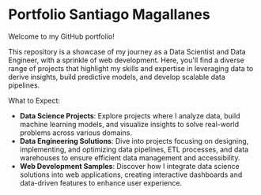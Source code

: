 # Portfolio Santiago Magallanes
Welcome to my GitHub portfolio!

This repository is a showcase of my journey as a Data Scientist and Data Engineer, with a sprinkle of web development. Here, you'll find a diverse range of projects that highlight my skills and expertise in leveraging data to derive insights, build predictive models, and develop scalable data pipelines.

What to Expect:
- **Data Science Projects**: Explore projects where I analyze data, build machine learning models, and visualize insights to solve real-world problems across various domains.
- **Data Engineering Solutions**: Dive into projects focusing on designing, implementing, and optimizing data pipelines, ETL processes, and data warehouses to ensure efficient data management and accessibility.
- **Web Development Samples**: Discover how I integrate data science solutions into web applications, creating interactive dashboards and data-driven features to enhance user experience.